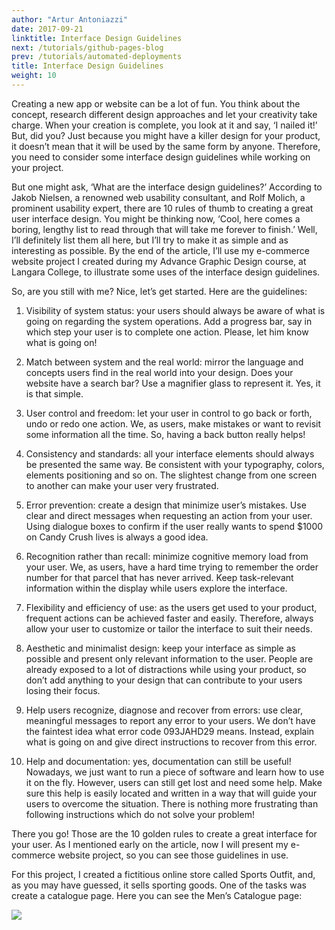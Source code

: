 ```yaml
---
author: "Artur Antoniazzi"
date: 2017-09-21
linktitle: Interface Design Guidelines
next: /tutorials/github-pages-blog
prev: /tutorials/automated-deployments
title: Interface Design Guidelines
weight: 10
---
```


Creating a new app or website can be a lot of fun. You think about the concept, research different design approaches and let your creativity take charge. When your creation is complete, you look at it and say, ‘I nailed it!’ But, did you? Just because you might have a killer design for your product, it doesn’t mean that it will be used by the same form by anyone. Therefore, you need to consider some interface design guidelines while working on your project.

But one might ask, ‘What are the interface design guidelines?’ According to Jakob Nielsen, a renowned web usability consultant, and Rolf Molich, a prominent usability expert, there are 10 rules of thumb to creating a great user interface design. You might be thinking now, ‘Cool, here comes a boring, lengthy list to read through that will take me forever to finish.’ Well, I’ll definitely list them all here, but I’ll try to make it as simple and as interesting as possible. By the end of the article, I’ll use my e-commerce website project I created during my Advance Graphic Design course, at Langara College, to illustrate some uses of the interface design guidelines.

So, are you still with me? Nice, let’s get started. Here are the guidelines:

1.	Visibility of system status: your users should always be aware of what is going on regarding the system operations. Add a progress bar, say in which step your user is to complete one action. Please, let him know what is going on!

2.	Match between system and the real world: mirror the language and concepts users find in the real world into your design. Does your website have a search bar? Use a magnifier glass to represent it. Yes, it is that simple.

3.	User control and freedom: let your user in control to go back or forth, undo or redo one action. We, as users, make mistakes or want to revisit some information all the time. So, having a back button really helps!

4.	Consistency and standards: all your interface elements should always be presented the same way. Be consistent with your typography, colors, elements positioning and so on. The slightest change from one screen to another can make your user very frustrated.

5.	Error prevention: create a design that minimize user’s mistakes. Use clear and direct messages when requesting an action from your user. Using dialogue boxes to confirm if the user really wants to spend $1000 on Candy Crush lives is always a good idea.

6.	Recognition rather than recall: minimize cognitive memory load from your user. We, as users, have a hard time trying to remember the order number for that parcel that has never arrived. Keep task-relevant information within the display while users explore the interface.

7.	Flexibility and efficiency of use: as the users get used to your product, frequent actions can be achieved faster and easily. Therefore, always allow your user to customize or tailor the interface to suit their needs.

8. Aesthetic and minimalist design: keep your interface as simple as possible and present only relevant information to the user. People are already exposed to a lot of distractions while using your product, so don’t add anything to your design that can contribute to your users losing their focus.

9.	Help users recognize, diagnose and recover from errors: use clear, meaningful messages to report any error to your users. We don’t have the faintest idea what error code 093JAHD29 means. Instead, explain what is going on and give direct instructions to recover from this error.

10. Help and documentation: yes, documentation can still be useful! Nowadays, we just want to run a piece of software and learn how to use it on the fly. However, users can still get lost and need some help. Make sure this help is easily located and written in a way that will guide your users to overcome the situation. There is nothing more frustrating than following instructions which do not solve your problem!

There you go! Those are the 10 golden rules to create a great interface for your user. As I mentioned early on the article, now I will present my e-commerce website project, so you can see those guidelines in use.

For this project, I created a fictitious online store called Sports Outfit, and, as you may have guessed, it sells sporting goods. One of the tasks was create a catalogue page. Here you can see the Men’s Catalogue page:

![](/images/catalogue.png)
